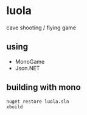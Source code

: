# luola

cave shooting / flying game

## using

* MonoGame
* Json.NET

## building with mono

    nuget restore luola.sln
    xbuild
